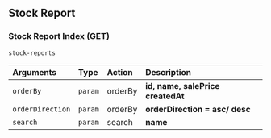 ## Stock Report

### Stock Report Index (GET)

```
stock-reports
```

| Arguments        | Type    | Action  | Description                      |
| :--------------- | :------ | :------ | :------------------------------- |
| `orderBy`        | `param` | orderBy | **id, name, salePrice createdAt** |
| `orderDirection` | `param` | orderBy | **orderDirection = asc/ desc**   |
| `search`         | `param` | search  | **name**                         |
